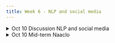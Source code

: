 ```yaml
---
title: Week 6 - NLP and social media 
---
```


<!-- This week begins with a lecture on Distant Reading, where we will explore the theoretical framework and methodologies for analyzing large bodies of text. We'll discuss how this approach can uncover patterns and trends that are not immediately apparent, setting the stage for the hands-on lab session where we will be leveraging the web-based [Voyant Tools](https://voyant-tools.org/), known for their user-friendly, powerful capabilities for visual text analysis. This module is designed to be both instructive and engaging, providing you with practical experience using digital tools to analyze large textual data sets. Drawing inspiration from the works of [El Khatib and Ross (2022)](https://doi.org/10.17613/42c8-mk80), we will conduct an ecological reading of Emily Brontë’s novel *Jane Eyre*, and an exploratory thematic analysis of Mary Shelley’s *Frankenstein*.
-->
<details>
  <summary class="session-summary">
    <span class="date-label">Oct 10</span>
    <span class="label label-blue">Discussion</span>
    <span class="session-title">NLP and social media </span>
  </summary>
  <div markdown="1">
- [Slides coming soon]
- Readings
    - Soffer, O. (2010). "Silent Orality": Towards Conceptualization of the digital oral features in CMC and SMS texts, Communication Theory 20, p. 387-404.
    - [Digital Culture is Like Oral Culture Written Down] (https://medium.com/the-civic-beat/digital-culture-is-like-oral-culture-written-down-df896b287782#:~:text=Emoji%2C%20messenger%20stickers%2C%20walkie%20talkie,%2C%20storytelling%2C%20talking%2C%20etc)
    - Natural language processing and Social media [blog](https://medium.com/geekculture/natural-language-processing-in-the-social-media-age-23e1e10235bd)
- Video
    - [Understanding Oral Culture in the Digital Age](https://www.youtube.com/watch?v=ki-Ncbl7LOw)

 
- Supplementary/Additional Readings
    - Ong, W. J. (1982). Orality and literacy: The technologizing of the word. London: Methuen. Publishing House.
</div>
</details>


<details>
  <summary class="session-summary">
    <span class="date-label">Oct 10</span>
    <span class="label label-red">Mid-term</span>
    <span class="session-title">Naaclo </span>
  </summary>
  <div markdown="1">
- [Slides coming soon]
- Readings coming soon
</div>
</details>

